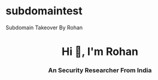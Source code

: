# subdomaintest


Subdomain Takeover By Rohan

<h1 align="center">Hi 👋, I'm Rohan</h1>
<h3 align="center">An Security Researcher From India</h3>
